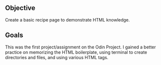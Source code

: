 ## Objective
Create a basic recipe page to demonstrate HTML knowledge.

## Goals
This was the first project/assignment on the Odin Project. I gained a better practice on memorizing the HTML boilerplate, using terminal to create directories and files, and using various HTML tags.
